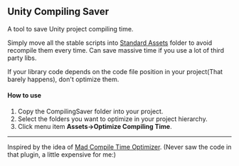 ## Unity Compiling Saver

A tool to save Unity project compiling time.

Simply move all the stable scripts into [Standard Assets](http://docs.unity3d.com/Manual/ScriptCompileOrderFolders.html) folder to avoid recompile them every time. Can save massive time if you use a lot of third party libs.

If your library code depends on the code file position in your project(That barely happens), don't optimize them.

#### How to use

1. Copy the CompilingSaver folder into your project. 
2. Select the folders you want to optimize in your project hierarchy.
3. Click menu item **Assets->Optimize Compiling Time**.



---------------------

Inspired by the idea of [Mad Compile Time Optimizer](https://www.assetstore.unity3d.com/en/#!/content/34012). (Never saw the code in that plugin, a little expensive for me:)

